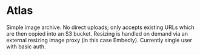 # Atlas

Simple image archive. No direct uploads; only accepts existing URLs which are then copied into an S3 bucket. Resizing is handled on demand via an external resizing image proxy (in this case Embedly). Currently single user with basic auth.
